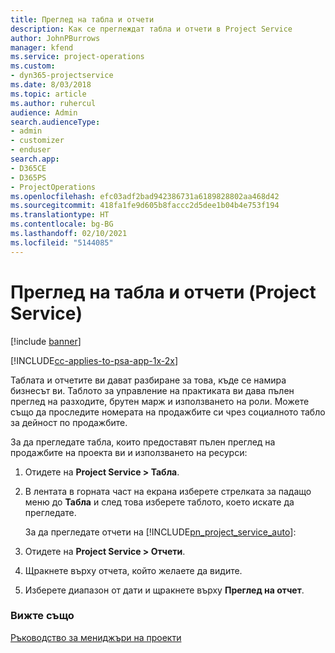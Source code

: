 ```yaml
---
title: Преглед на табла и отчети
description: Как се преглеждат табла и отчети в Project Service
author: JohnPBurrows
manager: kfend
ms.service: project-operations
ms.custom:
- dyn365-projectservice
ms.date: 8/03/2018
ms.topic: article
ms.author: ruhercul
audience: Admin
search.audienceType:
- admin
- customizer
- enduser
search.app:
- D365CE
- D365PS
- ProjectOperations
ms.openlocfilehash: efc03adf2bad942386731a6189828802aa468d42
ms.sourcegitcommit: 418fa1fe9d605b8faccc2d5dee1b04b4e753f194
ms.translationtype: HT
ms.contentlocale: bg-BG
ms.lasthandoff: 02/10/2021
ms.locfileid: "5144085"
---
```

# <a name="view-dashboards-and-reports-project-service"></a>Преглед на табла и отчети (Project Service)

[!include [banner](../includes/psa-now-project-operations.md)]

[!INCLUDE[cc-applies-to-psa-app-1x-2x](../includes/cc-applies-to-psa-app-1x-2x.md)]

Таблата и отчетите ви дават разбиране за това, къде се намира бизнесът ви. Таблото за управление на практиката ви дава пълен преглед на разходите, брутен марж и използването на роли. Можете също да проследите номерата на продажбите си чрез социалното табло за дейност по продажбите.  
  
 За да прегледате табла, които предоставят пълен преглед на продажбите на проекта ви и използването на ресурси:  
  
1. Отидете на **Project Service > Табла**.  
  
2. В лентата в горната част на екрана изберете стрелката за падащо меню до **Табла** и след това изберете таблото, което искате да прегледате.  
  
   За да прегледате отчети на [!INCLUDE[pn_project_service_auto](../includes/pn-project-service-auto.md)]:  
  
3. Отидете на **Project Service > Отчети**.  
  
4. Щракнете върху отчета, който желаете да видите.  
  
5. Изберете диапазон от дати и щракнете върху **Преглед на отчет**.  
  
### <a name="see-also"></a>Вижте също  
 [Ръководство за мениджъри на проекти](../psa/project-manager-guide.md)
